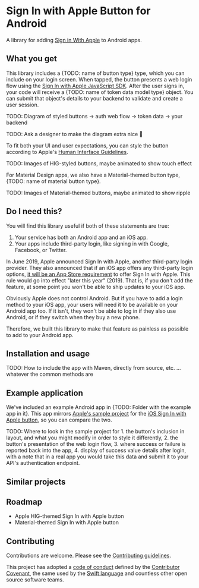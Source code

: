 # Sign In with Apple Button for Android

A library for adding [Sign in With Apple](https://developer.apple.com/sign-in-with-apple/) to Android apps.

## What you get

This library includes a {TODO: name of button type} type, which you can include on your login screen. When tapped, the button presents a web login flow using the [Sign In with Apple JavaScript SDK](https://developer.apple.com/documentation/signinwithapplejs). After the user signs in, your code will receive a {TODO: name of token data model type} object. You can submit that object's details to your backend to validate and create a user session.

TODO: Diagram of styled buttons -> auth web flow -> token data -> your backend

TODO: Ask a designer to make the diagram extra nice 🙏

To fit both your UI and user expectations, you can style the button according to Apple's [Human Interface Guidelines](https://developer.apple.com/design/human-interface-guidelines/sign-in-with-apple/overview/).

TODO: Images of HIG-styled buttons, maybe animated to show touch effect

For Material Design apps, we also have a Material-themed button type, {TODO: name of material button type}.

TODO: Images of Material-themed buttons, maybe animated to show ripple

## Do I need this?

You will find this library useful if both of these statements are true:

1. Your service has both an Android app and an iOS app.
2. Your apps include third-party login, like signing in with Google, Facebook, or Twitter.

In June 2019, Apple announced Sign In with Apple, another third-party login provider. They also announced that if an iOS app offers any third-party login options, [it will be an App Store requirement](https://developer.apple.com/news/?id=06032019j) to offer Sign In with Apple. This rule would go into effect "later this year" (2019). That is, if you don't add the feature, at some point you won't be able to ship updates to your iOS app.

Obviously Apple does not control Android. But if you have to add a login method to your iOS app, your users will need it to be available on your Android app too. If it isn't, they won't be able to log in if they also use Android, or if they switch when they buy a new phone.

Therefore, we built this library to make that feature as painless as possible to add to your Android app.

## Installation and usage

TODO: How to include the app with Maven, directly from source, etc. … whatever the common methods are

## Example application

We've included an example Android app in {TODO: Folder with the example app in it}. This app mirrors [Apple's sample project](https://developer.apple.com/documentation/authenticationservices/adding_the_sign_in_with_apple_flow_to_your_app) for the [iOS Sign In with Apple button](https://developer.apple.com/documentation/authenticationservices/asauthorizationappleidbutton), so you can compare the two.

TODO: Where to look in the sample project for 1. the button's inclusion in layout, and what you might modify in order to style it differently, 2. the button's presentation of the web login flow, 3. where success or failure is reported back into the app, 4. display of success value details after login, with a note that in a real app you would take this data and submit it to your API's authentication endpoint.

## Similar projects

## Roadmap

- Apple HIG-themed Sign In with Apple button
- Material-themed Sign In with Apple button

## Contributing

Contributions are welcome. Please see the [Contributing guidelines](CONTRIBUTING.md).

This project has adopted a [code of conduct](CODE_OF_CONDUCT.md) defined by the [Contributor Covenant](http://contributor-covenant.org), the same used by the [Swift language](https://swift.org) and countless other open source software teams.
